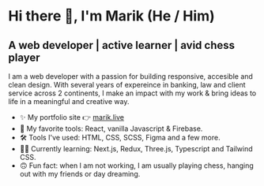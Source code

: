 # Hi there 👋, I'm Marik (He / Him)

<!--
**gauravmarik/gauravmarik** is a ✨ _special_ ✨ repository because its `README.md` (this file) appears on your GitHub profile.

Here are some ideas to get you started:

- 🔭 I’m currently working on ...
- 🌱 I’m currently learning ...
- 👯 I’m looking to collaborate on ...
- 🤔 I’m looking for help with ...
- 💬  Ask me about ...
- 📫 How to reach me: ...
- 😄 Pronouns: ...
- ⚡ Fun fact: ...
-->

## A web developer | active learner | avid chess player

I am a web developer with a passion for building responsive, accesible and clean design. With several years of expereince in banking, law and client service across 2 continents, I make an impact with my work & bring ideas to life in a meaningful and creative way.   

* ✨ My portfolio site 👉 [marik.live](https://marik.live/)
* 🧰 My favorite tools: React, vanilla Javascript & Firebase.
* 🛠 Tools I've used: HTML, CSS, SCSS, Figma and a few more. 
* 🙇‍♂️ Currently learning: Next.js, Redux, Three.js, Typescript and Tailwind CSS. 
* 🙃 Fun fact: when I am not working, I am usually playing chess, hanging out with my friends or day dreaming. 


<!-- * 💼 Find my resume [](url) -->
